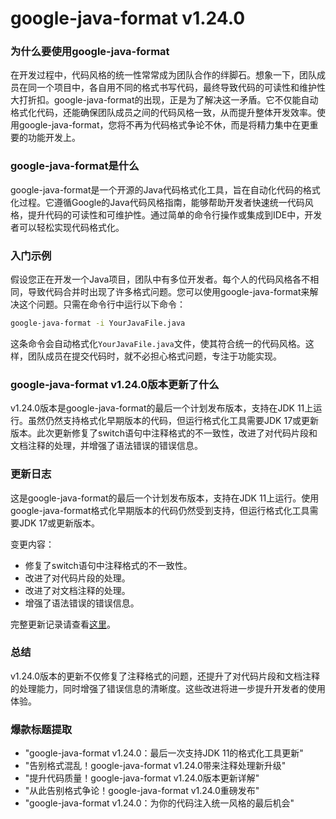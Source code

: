 # google-java-format v1.24.0
### 为什么要使用google-java-format

在开发过程中，代码风格的统一性常常成为团队合作的绊脚石。想象一下，团队成员在同一个项目中，各自用不同的格式书写代码，最终导致代码的可读性和维护性大打折扣。google-java-format的出现，正是为了解决这一矛盾。它不仅能自动格式化代码，还能确保团队成员之间的代码风格一致，从而提升整体开发效率。使用google-java-format，您将不再为代码格式争论不休，而是将精力集中在更重要的功能开发上。

### google-java-format是什么

google-java-format是一个开源的Java代码格式化工具，旨在自动化代码的格式化过程。它遵循Google的Java代码风格指南，能够帮助开发者快速统一代码风格，提升代码的可读性和可维护性。通过简单的命令行操作或集成到IDE中，开发者可以轻松实现代码格式化。

### 入门示例

假设您正在开发一个Java项目，团队中有多位开发者。每个人的代码风格各不相同，导致代码合并时出现了许多格式问题。您可以使用google-java-format来解决这个问题。只需在命令行中运行以下命令：

```bash
google-java-format -i YourJavaFile.java
```

这条命令会自动格式化`YourJavaFile.java`文件，使其符合统一的代码风格。这样，团队成员在提交代码时，就不必担心格式问题，专注于功能实现。

### google-java-format v1.24.0版本更新了什么

v1.24.0版本是google-java-format的最后一个计划发布版本，支持在JDK 11上运行。虽然仍然支持格式化早期版本的代码，但运行格式化工具需要JDK 17或更新版本。此次更新修复了switch语句中注释格式的不一致性，改进了对代码片段和文档注释的处理，并增强了语法错误的错误信息。

### 更新日志

这是google-java-format的最后一个计划发布版本，支持在JDK 11上运行。使用google-java-format格式化早期版本的代码仍然受到支持，但运行格式化工具需要JDK 17或更新版本。

变更内容：
- 修复了switch语句中注释格式的不一致性。
- 改进了对代码片段的处理。
- 改进了对文档注释的处理。
- 增强了语法错误的错误信息。

完整更新记录请查看[这里](https://github.com/google/google-java-format/compare/v1.23.0...v1.24.0)。

### 总结

v1.24.0版本的更新不仅修复了注释格式的问题，还提升了对代码片段和文档注释的处理能力，同时增强了错误信息的清晰度。这些改进将进一步提升开发者的使用体验。

### 爆款标题提取

- "google-java-format v1.24.0：最后一次支持JDK 11的格式化工具更新"
- "告别格式混乱！google-java-format v1.24.0带来注释处理新升级"
- "提升代码质量！google-java-format v1.24.0版本更新详解"
- "从此告别格式争论！google-java-format v1.24.0重磅发布"
- "google-java-format v1.24.0：为你的代码注入统一风格的最后机会"
